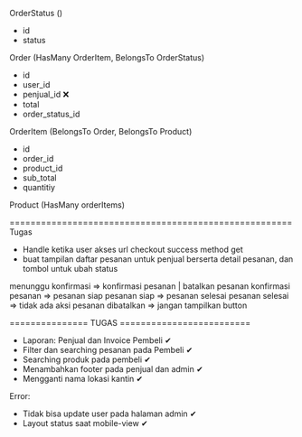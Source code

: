 OrderStatus ()
- id
- status

Order (HasMany OrderItem, BelongsTo OrderStatus)
- id
- user_id
- penjual_id ❌
- total
- order_status_id

OrderItem (BelongsTo Order, BelongsTo Product)
- id
- order_id
- product_id
- sub_total
- quantitiy

Product (HasMany orderItems)

======================================================
Tugas
- Handle ketika user akses url checkout success method get
- buat tampilan daftar pesanan untuk penjual berserta detail pesanan, dan tombol untuk ubah status

menunggu konfirmasi => konfirmasi pesanan | batalkan pesanan
konfirmasi pesanan => pesanan siap
pesanan siap => pesanan selesai
pesanan selesai => tidak ada aksi
pesanan dibatalkan => jangan tampilkan button

=============== TUGAS =========================

- Laporan: Penjual dan Invoice Pembeli ✔
- Filter dan searching pesanan pada Pembeli ✔
- Searching produk pada pembeli ✔
- Menambahkan footer pada penjual dan admin ✔
- Mengganti nama lokasi kantin ✔

<!--
- ERD ✔
- DFD
- Usecase
- Ppt

- Data Seeder
- Title
- Memisahkan tampilan utama pembeli
-->

Error:
- Tidak bisa update user pada halaman admin ✔
- Layout status saat mobile-view ✔